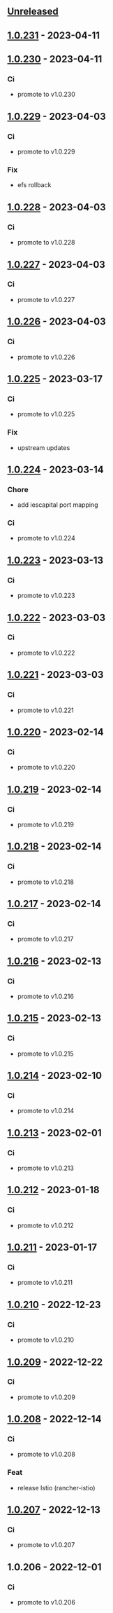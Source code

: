 <a name="unreleased"></a>
## [Unreleased]


<a name="1.0.231"></a>
## [1.0.231] - 2023-04-11

<a name="1.0.230"></a>
## [1.0.230] - 2023-04-11
### Ci
- promote to v1.0.230


<a name="1.0.229"></a>
## [1.0.229] - 2023-04-03
### Ci
- promote to v1.0.229

### Fix
- efs rollback


<a name="1.0.228"></a>
## [1.0.228] - 2023-04-03
### Ci
- promote to v1.0.228


<a name="1.0.227"></a>
## [1.0.227] - 2023-04-03
### Ci
- promote to v1.0.227


<a name="1.0.226"></a>
## [1.0.226] - 2023-04-03
### Ci
- promote to v1.0.226


<a name="1.0.225"></a>
## [1.0.225] - 2023-03-17
### Ci
- promote to v1.0.225

### Fix
- upstream updates


<a name="1.0.224"></a>
## [1.0.224] - 2023-03-14
### Chore
- add iescapital port mapping

### Ci
- promote to v1.0.224


<a name="1.0.223"></a>
## [1.0.223] - 2023-03-13
### Ci
- promote to v1.0.223


<a name="1.0.222"></a>
## [1.0.222] - 2023-03-03
### Ci
- promote to v1.0.222


<a name="1.0.221"></a>
## [1.0.221] - 2023-03-03
### Ci
- promote to v1.0.221


<a name="1.0.220"></a>
## [1.0.220] - 2023-02-14
### Ci
- promote to v1.0.220


<a name="1.0.219"></a>
## [1.0.219] - 2023-02-14
### Ci
- promote to v1.0.219


<a name="1.0.218"></a>
## [1.0.218] - 2023-02-14
### Ci
- promote to v1.0.218


<a name="1.0.217"></a>
## [1.0.217] - 2023-02-14
### Ci
- promote to v1.0.217


<a name="1.0.216"></a>
## [1.0.216] - 2023-02-13
### Ci
- promote to v1.0.216


<a name="1.0.215"></a>
## [1.0.215] - 2023-02-13
### Ci
- promote to v1.0.215


<a name="1.0.214"></a>
## [1.0.214] - 2023-02-10
### Ci
- promote to v1.0.214


<a name="1.0.213"></a>
## [1.0.213] - 2023-02-01
### Ci
- promote to v1.0.213


<a name="1.0.212"></a>
## [1.0.212] - 2023-01-18
### Ci
- promote to v1.0.212


<a name="1.0.211"></a>
## [1.0.211] - 2023-01-17
### Ci
- promote to v1.0.211


<a name="1.0.210"></a>
## [1.0.210] - 2022-12-23
### Ci
- promote to v1.0.210


<a name="1.0.209"></a>
## [1.0.209] - 2022-12-22
### Ci
- promote to v1.0.209


<a name="1.0.208"></a>
## [1.0.208] - 2022-12-14
### Ci
- promote to v1.0.208

### Feat
- release Istio (rancher-istio)


<a name="1.0.207"></a>
## [1.0.207] - 2022-12-13
### Ci
- promote to v1.0.207


<a name="1.0.206"></a>
## 1.0.206 - 2022-12-01
### Ci
- promote to v1.0.206


[Unreleased]: https://gitlab.industrysoftware.automation.siemens.com/caas-ops/helm-external/compare/1.0.231...HEAD
[1.0.231]: https://gitlab.industrysoftware.automation.siemens.com/caas-ops/helm-external/compare/1.0.230...1.0.231
[1.0.230]: https://gitlab.industrysoftware.automation.siemens.com/caas-ops/helm-external/compare/1.0.229...1.0.230
[1.0.229]: https://gitlab.industrysoftware.automation.siemens.com/caas-ops/helm-external/compare/1.0.228...1.0.229
[1.0.228]: https://gitlab.industrysoftware.automation.siemens.com/caas-ops/helm-external/compare/1.0.227...1.0.228
[1.0.227]: https://gitlab.industrysoftware.automation.siemens.com/caas-ops/helm-external/compare/1.0.226...1.0.227
[1.0.226]: https://gitlab.industrysoftware.automation.siemens.com/caas-ops/helm-external/compare/1.0.225...1.0.226
[1.0.225]: https://gitlab.industrysoftware.automation.siemens.com/caas-ops/helm-external/compare/1.0.224...1.0.225
[1.0.224]: https://gitlab.industrysoftware.automation.siemens.com/caas-ops/helm-external/compare/1.0.223...1.0.224
[1.0.223]: https://gitlab.industrysoftware.automation.siemens.com/caas-ops/helm-external/compare/1.0.222...1.0.223
[1.0.222]: https://gitlab.industrysoftware.automation.siemens.com/caas-ops/helm-external/compare/1.0.221...1.0.222
[1.0.221]: https://gitlab.industrysoftware.automation.siemens.com/caas-ops/helm-external/compare/1.0.220...1.0.221
[1.0.220]: https://gitlab.industrysoftware.automation.siemens.com/caas-ops/helm-external/compare/1.0.219...1.0.220
[1.0.219]: https://gitlab.industrysoftware.automation.siemens.com/caas-ops/helm-external/compare/1.0.218...1.0.219
[1.0.218]: https://gitlab.industrysoftware.automation.siemens.com/caas-ops/helm-external/compare/1.0.217...1.0.218
[1.0.217]: https://gitlab.industrysoftware.automation.siemens.com/caas-ops/helm-external/compare/1.0.216...1.0.217
[1.0.216]: https://gitlab.industrysoftware.automation.siemens.com/caas-ops/helm-external/compare/1.0.215...1.0.216
[1.0.215]: https://gitlab.industrysoftware.automation.siemens.com/caas-ops/helm-external/compare/1.0.214...1.0.215
[1.0.214]: https://gitlab.industrysoftware.automation.siemens.com/caas-ops/helm-external/compare/1.0.213...1.0.214
[1.0.213]: https://gitlab.industrysoftware.automation.siemens.com/caas-ops/helm-external/compare/1.0.212...1.0.213
[1.0.212]: https://gitlab.industrysoftware.automation.siemens.com/caas-ops/helm-external/compare/1.0.211...1.0.212
[1.0.211]: https://gitlab.industrysoftware.automation.siemens.com/caas-ops/helm-external/compare/1.0.210...1.0.211
[1.0.210]: https://gitlab.industrysoftware.automation.siemens.com/caas-ops/helm-external/compare/1.0.209...1.0.210
[1.0.209]: https://gitlab.industrysoftware.automation.siemens.com/caas-ops/helm-external/compare/1.0.208...1.0.209
[1.0.208]: https://gitlab.industrysoftware.automation.siemens.com/caas-ops/helm-external/compare/1.0.207...1.0.208
[1.0.207]: https://gitlab.industrysoftware.automation.siemens.com/caas-ops/helm-external/compare/1.0.206...1.0.207
